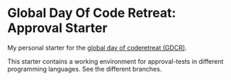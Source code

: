 # Global Day Of Code Retreat: Approval Starter

My personal starter for the [global day of coderetreat (GDCR)](https://www.coderetreat.org/).

This starter contains a working environment for approval-tests in different programming languages.
See the different branches.
